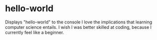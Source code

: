 # hello-world
Displays "hello-world" to the console
I love the implications that learning computer science entails.
I wish I was better skilled at coding, because I currently feel like a beginner.
